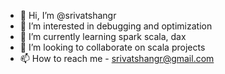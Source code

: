 - 👋 Hi, I’m @srivatshangr
- 👀 I’m interested in debugging and optimization
- 🌱 I’m currently learning spark scala, dax
- 💞️ I’m looking to collaborate on scala projects
- 📫 How to reach me - srivatshangr@gmail.com

<!---
srivatshangr/srivatshangr is a ✨ special ✨ repository because its `README.md` (this file) appears on your GitHub profile.
You can click the Preview link to take a look at your changes.
--->
